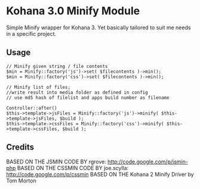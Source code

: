# Kohana 3.0 Minify Module 

Simple Minify wrapper for Kohana 3. Yet basically tailored to suit me needs in a specific project.

## Usage

    // Minify given string / file contents
    $min = Minify::factory('js')->set( $filecontents )->min();
    $min = Minify::factory('css')->set( $filecontents )->min(); 

    // Minify list of files; 
	//write result into media folder as defined in config
	// use md5 hash of filelist and apps build number as filename
	
    Controller::after()  
    $this->template->jsFiles = Minify::factory('js')->minify( $this->template->jsFiles, $build );
    $this->template->cssFiles = Minify::factory('css')->minify( $this->template->cssFiles, $build );


## Credits

BASED ON THE JSMIN CODE BY rgrove: http://code.google.com/p/jsmin-php 
BASED ON THE CSSMIN CODE BY joe.scylla: http://code.google.com/p/cssmin
BASED ON THE Kohana 2 Minify Driver by Tom Morton 
